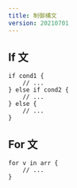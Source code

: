 ```yaml
---
title: 制御構文
version: 20210701
---
```


## If 文

```
if cond1 {
    // ...
} else if cond2 {
    // ...
} else {
    // ...
}
```

## For 文

```
for v in arr {
    // ...
}
```
